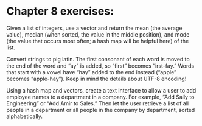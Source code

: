 # Chapter 8 exercises:

Given a list of integers, use a vector and return the mean (the average value), median (when sorted, the value in the
middle position), and mode (the value that occurs most often; a hash map will be helpful here) of the list.

Convert strings to pig latin. The first consonant of each word is moved to the end of the word and “ay” is added,
so “first” becomes “irst-fay.” Words that start with a vowel have “hay” added to the end instead (“apple” becomes
“apple-hay”). Keep in mind the details about UTF-8 encoding!

Using a hash map and vectors, create a text interface to allow a user to add employee names to a department in a
company. For example, “Add Sally to Engineering” or “Add Amir to Sales.” Then let the user retrieve a list of all
people in a department or all people in the company by department, sorted alphabetically.

